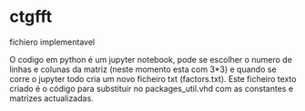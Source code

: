 # ctgfft
fichiero implementavel


 O codigo em python é um jupyter notebook, pode se escolher o numero de linhas e colunas da matriz (neste momento esta com 3*3)  e quando se corre o jupyter todo cria um novo ficheiro txt (factors.txt).
Este ficheiro texto criado é o código para substituir no packages_util.vhd com as constantes e matrizes actualizadas.


